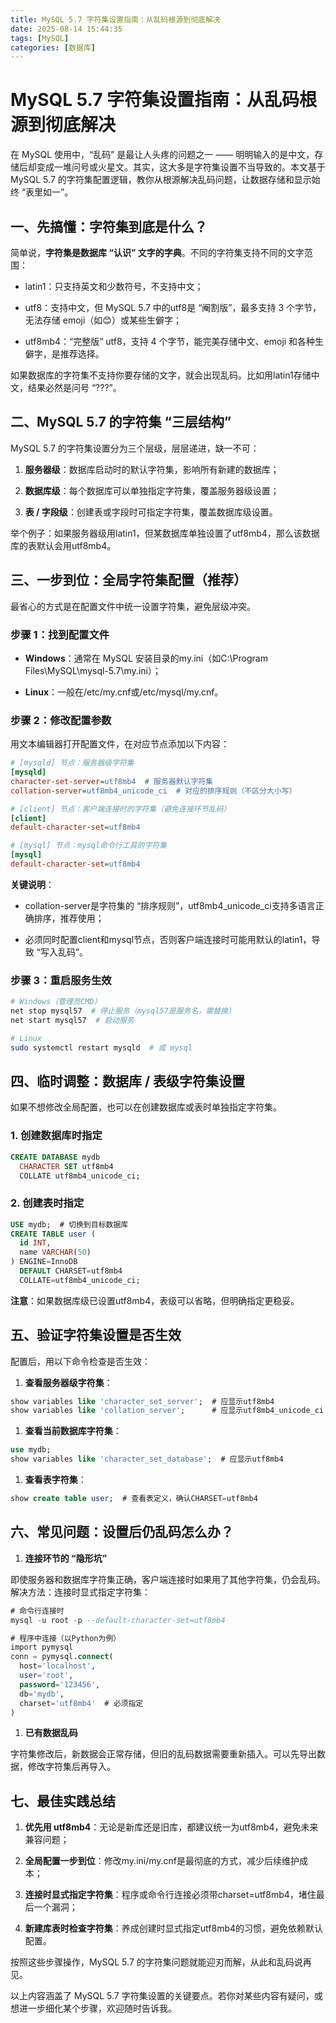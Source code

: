 ```yaml
---
title: MySQL 5.7 字符集设置指南：从乱码根源到彻底解决
date: 2025-08-14 15:44:35
tags: [MySQL]
categories: [数据库]
---
```

# MySQL 5.7 字符集设置指南：从乱码根源到彻底解决

在 MySQL 使用中，“乱码” 是最让人头疼的问题之一 —— 明明输入的是中文，存储后却变成一堆问号或火星文。其实，这大多是字符集设置不当导致的。本文基于 MySQL 5.7 的字符集配置逻辑，教你从根源解决乱码问题，让数据存储和显示始终 “表里如一”。

## 一、先搞懂：字符集到底是什么？

简单说，**字符集是数据库 “认识” 文字的字典**。不同的字符集支持不同的文字范围：

- latin1：只支持英文和少数符号，不支持中文；

- utf8：支持中文，但 MySQL 5.7 中的utf8是 “阉割版”，最多支持 3 个字节，无法存储 emoji（如😊）或某些生僻字；

- utf8mb4：“完整版” utf8，支持 4 个字节，能完美存储中文、emoji 和各种生僻字，是推荐选择。

如果数据库的字符集不支持你要存储的文字，就会出现乱码。比如用latin1存储中文，结果必然是问号 “???”。

## 二、MySQL 5.7 的字符集 “三层结构”

MySQL 5.7 的字符集设置分为三个层级，层层递进，缺一不可：

1. **服务器级**：数据库启动时的默认字符集，影响所有新建的数据库；

1. **数据库级**：每个数据库可以单独指定字符集，覆盖服务器级设置；

1. **表 / 字段级**：创建表或字段时可指定字符集，覆盖数据库级设置。

举个例子：如果服务器级用latin1，但某数据库单独设置了utf8mb4，那么该数据库的表默认会用utf8mb4。

## 三、一步到位：全局字符集配置（推荐）

最省心的方式是在配置文件中统一设置字符集，避免层级冲突。

### 步骤 1：找到配置文件

- **Windows**：通常在 MySQL 安装目录的my.ini（如C:\Program Files\MySQL\mysql-5.7\my.ini）；

- **Linux**：一般在/etc/my.cnf或/etc/mysql/my.cnf。

### 步骤 2：修改配置参数

用文本编辑器打开配置文件，在对应节点添加以下内容：

```ini
# [mysqld] 节点：服务器级字符集
[mysqld]
character-set-server=utf8mb4  # 服务器默认字符集
collation-server=utf8mb4_unicode_ci  # 对应的排序规则（不区分大小写）

# [client] 节点：客户端连接时的字符集（避免连接环节乱码）
[client]
default-character-set=utf8mb4

# [mysql] 节点：mysql命令行工具的字符集
[mysql]
default-character-set=utf8mb4
```

**关键说明**：

- collation-server是字符集的 “排序规则”，utf8mb4_unicode_ci支持多语言正确排序，推荐使用；

- 必须同时配置client和mysql节点，否则客户端连接时可能用默认的latin1，导致 “写入乱码”。

### 步骤 3：重启服务生效

```bash
# Windows（管理员CMD）
net stop mysql57  # 停止服务（mysql57是服务名，需替换）
net start mysql57  # 启动服务

# Linux
sudo systemctl restart mysqld  # 或 mysql
```

## 四、临时调整：数据库 / 表级字符集设置

如果不想修改全局配置，也可以在创建数据库或表时单独指定字符集。

### 1. 创建数据库时指定

```sql
CREATE DATABASE mydb 
  CHARACTER SET utf8mb4 
  COLLATE utf8mb4_unicode_ci;
```

### 2. 创建表时指定

```sql
USE mydb;  # 切换到目标数据库
CREATE TABLE user (
  id INT,
  name VARCHAR(50)
) ENGINE=InnoDB 
  DEFAULT CHARSET=utf8mb4 
  COLLATE=utf8mb4_unicode_ci;
```

**注意**：如果数据库级已设置utf8mb4，表级可以省略，但明确指定更稳妥。

## 五、验证字符集设置是否生效

配置后，用以下命令检查是否生效：

1. **查看服务器级字符集**：

```sql
show variables like 'character_set_server';  # 应显示utf8mb4
show variables like 'collation_server';      # 应显示utf8mb4_unicode_ci
```

1. **查看当前数据库字符集**：

```sql
use mydb;
show variables like 'character_set_database';  # 应显示utf8mb4
```

1. **查看表字符集**：

```sql
show create table user;  # 查看表定义，确认CHARSET=utf8mb4
```

## 六、常见问题：设置后仍乱码怎么办？

1. **连接环节的 “隐形坑”**

即使服务器和数据库字符集正确，客户端连接时如果用了其他字符集，仍会乱码。解决方法：连接时显式指定字符集：

```sql
# 命令行连接时
mysql -u root -p --default-character-set=utf8mb4

# 程序中连接（以Python为例）
import pymysql
conn = pymysql.connect(
  host='localhost',
  user='root',
  password='123456',
  db='mydb',
  charset='utf8mb4'  # 必须指定
)
```

1. **已有数据乱码**

字符集修改后，新数据会正常存储，但旧的乱码数据需要重新插入。可以先导出数据，修改字符集后再导入。

## 七、最佳实践总结

1. **优先用 utf8mb4**：无论是新库还是旧库，都建议统一为utf8mb4，避免未来兼容问题；

1. **全局配置一步到位**：修改my.ini/my.cnf是最彻底的方式，减少后续维护成本；

1. **连接时显式指定字符集**：程序或命令行连接必须带charset=utf8mb4，堵住最后一个漏洞；

1. **新建库表时检查字符集**：养成创建时显式指定utf8mb4的习惯，避免依赖默认配置。

按照这些步骤操作，MySQL 5.7 的字符集问题就能迎刃而解，从此和乱码说再见。

以上内容涵盖了 MySQL 5.7 字符集设置的关键要点。若你对某些内容有疑问，或想进一步细化某个步骤，欢迎随时告诉我。